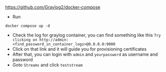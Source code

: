 https://github.com/Graylog2/docker-compose

- Run
```
docker compose up -d
```
- Check the log for graylog container, you can find something like this `Try clicking on http://admin:<find_password_in_container_logs>@0.0.0.0:9000`
- Click on that link and it will guide you for provisioning certificates
- After that, you can login with `admin` and `yourpassword` as username and password
- Goto `Streams` and click `teststream`